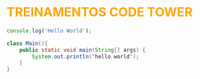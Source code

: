 # <spam style= "color:orange"> TREINAMENTOS CODE TOWER </spam>
 
~~~javascript
console.log('Hello World');
~~~
~~~java
class Main(){
    public static void main(String[] args) {
        System.out.println('hello world');
    }
}
~~~